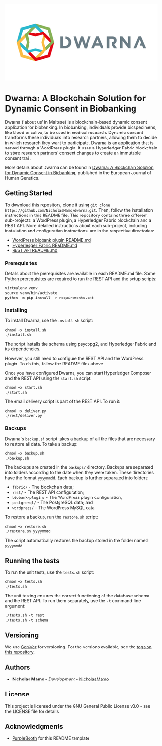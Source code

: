 ![](https://github.com/NicholasMamo/dwarna/raw/master/assets/logo.png "Dwarna Logo")

# Dwarna: A Blockchain Solution for Dynamic Consent in Biobanking

Dwarna ('about us' in Maltese) is a blockchain-based dynamic consent application for biobanking.
In biobanking, individuals provide biospecimens, like blood or saliva, to be used in medical research.
Dynamic consent transforms these individuals into research partners, allowing them to decide in which research they want to participate.
Dwarna is an application that is served through a WordPress plugin.
It uses a Hyperledger Fabric blockchain to store research partners' consent changes to create an immutable consent trail.

More details about Dwarna can be found in [Dwarna: A Blockchain Solution for Dynamic Consent in Biobanking](https://www.nature.com/articles/s41431-019-0560-9), published in the European Journal of Human Genetics.

## Getting Started

To download this repository, clone it using `git clone https://github.com/NicholasMamo/dwarna.git`.
Then, follow the installation instructions in this README file.
This repository contains three different sub-projects: a WordPress plugin, a Hyperledger Fabric blockchain and a REST API.
More detailed instructions about each sub-project, including installation and configuration instructions, are in the respective directories:

- [WordPress biobank plugin README.md](https://github.com/NicholasMamo/dwarna/tree/master/biobank-plugin)
- [Hyperledger Fabric README.md](https://github.com/NicholasMamo/dwarna/tree/master/fabric)
- [REST API README.md](https://github.com/NicholasMamo/dwarna/tree/master/rest)

### Prerequisites

Details about the prerequisites are available in each README.md file.
Some Python prerequisites are required to run the REST API and the setup scripts:

    virtualenv venv
	source venv/bin/activate
	python -m pip install -r requirements.txt

### Installing

To install Dwarna, use the `install.sh` script:

    chmod +x install.sh
	./install.sh

The script installs the schema using psycopg2, and Hyperledger Fabric and its dependencies.

However, you still need to configure the REST API and the WordPress plugin.
To do this, follow the README files above.

Once you have configured Dwarna, you can start Hyperledger Composer and the REST API using the `start.sh` script:

    chmod +x start.sh
	./start.sh

The email delivery script is part of the REST API.
To run it:

    chmod +x deliver.py
    ./rest/deliver.py

### Backups

Dwarna's `backup.sh` script takes a backup of all the files that are necessary to restore all data.
To take a backup:

    chmod +x backup.sh
    ./backup.sh

The backups are created in the `backups/` directory.
Backups are separated into folders according to the date when they were taken.
These directories have the format `yyyymmdd`.
Each backup is further separated into folders:

* `fabric/` - The blockchain data;
* `rest/` - The REST API configuration;
* `biobank-plugin/` - The WordPress plugin configuration;
* `postgresql/` - The PostgreSQL data; and
* `wordpress/` - The WordPress MySQL data

To restore a backup, run the `restore.sh` script:

    chmod +x restore.sh
    ./restore.sh yyyymmdd

The script automatically restores the backup stored in the folder named `yyyymmdd`.

## Running the tests

To run the unit tests, use the `tests.sh` script:

    chmod +x tests.sh
	./tests.sh

The unit testing ensures the correct functioning of the database schema and the REST API.
To run them separately, use the `-t` command-line argument:

    ./tests.sh -t rest
    ./tests.sh -t schema

## Versioning

We use [SemVer](http://semver.org/) for versioning. For the versions available, see the [tags on this repository](https://github.com/NicholasMamo/dwarna/tags).

## Authors

* **Nicholas Mamo** - *Development* - [NicholasMamo](https://github.com/NicholasMamo)

## License

This project is licensed under the GNU General Public License v3.0 - see the [LICENSE](LICENSE) file for details.

## Acknowledgments

* [PurpleBooth](https://gist.github.com/PurpleBooth/109311bb0361f32d87a2) for this README template
